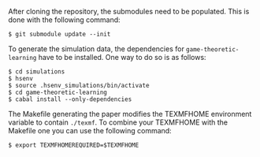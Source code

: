 After cloning the repository, the submodules need to be populated.
This is done with the following command:

    $ git submodule update --init

To generate the simulation data, the dependencies for `game-theoretic-learning` have to be installed.
One way to do so is as follows:

    $ cd simulations
    $ hsenv
    $ source .hsenv_simulations/bin/activate
    $ cd game-theoretic-learning
    $ cabal install --only-dependencies

The Makefile generating the paper modifies the TEXMFHOME environment variable to contain `./texmf`.
To combine your TEXMFHOME with the Makefile one you can use the following command:

    $ export TEXMFHOMEREQUIRED=$TEXMFHOME
